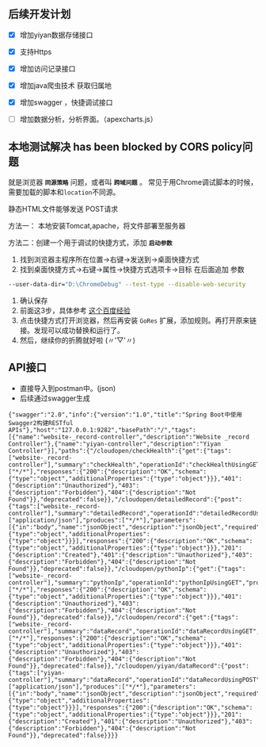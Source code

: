 ## 后续开发计划

- [x] 增加yiyan数据存储接口
- [x] 支持Https
- [x] 增加访问记录接口
- [x] 增加java爬虫技术 获取归属地

- [x] 增加swagger ，快捷调试接口
- [ ] 增加数据分析，分析界面。（apexcharts.js）

## 本地测试解决 has been blocked by CORS policy问题



就是浏览器 **`同源策略`** 问题，或者叫 **`跨域问题`** 。
 常见于用Chrome调试脚本的时候，需要加载的脚本和`location`不同源。




静态HTML文件能够发送 POST请求

方法一： 本地安装Tomcat,apache，将文件部署至服务器

方法二：创建一个用于调试的快捷方式，添加 **`启动参数`**

1. 找到浏览器主程序所在位置→右键→发送到→桌面快捷方式
2. 找到桌面快捷方式→右键→属性→快捷方式选项卡→目标
    在后面追加 参数

```bash
--user-data-dir="D:\ChromeDebug" --test-type --disable-web-security 
```

1. 确认保存
2. 前面这3步，具体参考 [这个百度经验](https://links.jianshu.com/go?to=https%3A%2F%2Fjingyan.baidu.com%2Farticle%2F148a1921c9dbf24d71c3b11f.html)
3. 点击快捷方式打开浏览器，然后再安装 `GoRes` 扩展，添加规则。再打开原来链接。发现可以成功替换和运行了。
4. 然后，继续你的折腾就好啦 (〃'▽'〃)



## API接口

- 直接导入到postman中。(json)
- 后续通过swagger生成

```
{"swagger":"2.0","info":{"version":"1.0","title":"Spring Boot中使用Swagger2构建RESTful APIs"},"host":"127.0.0.1:9282","basePath":"/","tags":[{"name":"website-_record-controller","description":"Website _record Controller"},{"name":"yiyan-controller","description":"Yiyan Controller"}],"paths":{"/cloudopen/checkHealth":{"get":{"tags":["website-_record-controller"],"summary":"checkHealth","operationId":"checkHealthUsingGET","produces":["*/*"],"responses":{"200":{"description":"OK","schema":{"type":"object","additionalProperties":{"type":"object"}}},"401":{"description":"Unauthorized"},"403":{"description":"Forbidden"},"404":{"description":"Not Found"}},"deprecated":false}},"/cloudopen/detailedRecord":{"post":{"tags":["website-_record-controller"],"summary":"detailedRecord","operationId":"detailedRecordUsingPOST","consumes":["application/json"],"produces":["*/*"],"parameters":[{"in":"body","name":"jsonObject","description":"jsonObject","required":true,"schema":{"type":"object","additionalProperties":{"type":"object"}}}],"responses":{"200":{"description":"OK","schema":{"type":"object","additionalProperties":{"type":"object"}}},"201":{"description":"Created"},"401":{"description":"Unauthorized"},"403":{"description":"Forbidden"},"404":{"description":"Not Found"}},"deprecated":false}},"/cloudopen/pythonIp":{"get":{"tags":["website-_record-controller"],"summary":"pythonIp","operationId":"pythonIpUsingGET","produces":["*/*"],"responses":{"200":{"description":"OK","schema":{"type":"object","additionalProperties":{"type":"object"}}},"401":{"description":"Unauthorized"},"403":{"description":"Forbidden"},"404":{"description":"Not Found"}},"deprecated":false}},"/cloudopen/record":{"get":{"tags":["website-_record-controller"],"summary":"dataRecord","operationId":"dataRecordUsingGET","produces":["*/*"],"responses":{"200":{"description":"OK","schema":{"type":"object","additionalProperties":{"type":"object"}}},"401":{"description":"Unauthorized"},"403":{"description":"Forbidden"},"404":{"description":"Not Found"}},"deprecated":false}},"/cloudopen/yiyan/dataRecord":{"post":{"tags":["yiyan-controller"],"summary":"dataRecord","operationId":"dataRecordUsingPOST","consumes":["application/json"],"produces":["*/*"],"parameters":[{"in":"body","name":"jsonObject","description":"jsonObject","required":true,"schema":{"type":"object","additionalProperties":{"type":"object"}}}],"responses":{"200":{"description":"OK","schema":{"type":"object","additionalProperties":{"type":"object"}}},"201":{"description":"Created"},"401":{"description":"Unauthorized"},"403":{"description":"Forbidden"},"404":{"description":"Not Found"}},"deprecated":false}}}}
```



